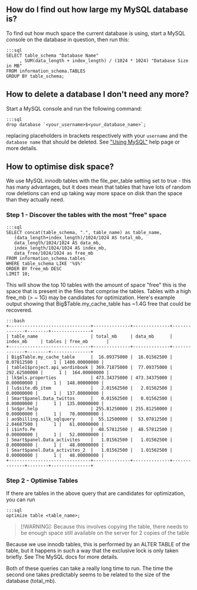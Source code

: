 
<!--
.. title: MySQL database size
.. slug: MySQLDatabaseSize
.. date: 2015-05-13 14:35:28 UTC+01:00
.. tags:
.. category:
.. link:
.. description:
.. type: text
-->


## How do I find out how large my MySQL database is?

To find out how much space the current database is using, start a MySQL
console on the database in question, then run this:

    :::sql
    SELECT table_schema "Database Name"
         , SUM(data_length + index_length) / (1024 * 1024) "Database Size in MB"
    FROM information_schema.TABLES
    GROUP BY table_schema;


## How to delete a database I don't need any more?

Start a MySQL console and run the following command:

    :::sql
    drop database `<your_username>$<your_database_name>`;

replacing placeholders in brackets respectively with your `username` and the
`database name` that should be deleted.  See ["Using MySQL"](/pages/UsingMySQL/#deleting-existing-database) 
help page or more details.


## How to optimise disk space?

We use MySQL innodb tables with the file_per_table setting set to true - this has many advantages, but it does mean that tables that have lots of random row deletions can end up taking way more space on disk than the space than they actually need.

### Step 1 - Discover the tables with the most "free" space

    :::sql
    SELECT concat(table_schema, ".", table_name) as table_name, 
       (data_length+index_length)/1024/1024 AS total_mb, 
       data_length/1024/1024 AS data_mb, 
       index_length/1024/1024 AS index_mb, 
       data_free/1024/1024 as free_mb 
    FROM information_schema.tables 
    WHERE table_schema LIKE '%$%' 
    ORDER BY free_mb DESC 
    LIMIT 10;

This will show the top 10 tables with the amount of space "free" this is the space that is present in the files that comprise the tables. Tables with a high free_mb (> ~ 1G) may be candidates for optimization. Here's example output showing that Big$Table.my_cache_table has ~1.4G free that could be recovered.

    :::bash
    +-------------------------------+--------------+--------------+--------------+--------+---------------+
    | table_name                    | total_mb     | data_mb      | index_mb     | tables | free_mb       |
    +-------------------------------+--------------+--------------+--------------+--------+---------------+
    | Big$Table.my_cache_table      |  16.09375000 |  16.01562500 |   0.07812500 |      1 | 1480.00000000 |
    | table1$project.api_wordinbook | 369.71875000 |  77.09375000 | 292.62500000 |      1 |  164.00000000 |
    | lk$mls.properties             | 473.34375000 | 473.34375000 |   0.00000000 |      1 |  148.00000000 |
    | lu$site.db_item               |   2.01562500 |   2.01562500 |   0.00000000 |      1 |  137.00000000 |
    | Smart$panel.Data_twittos      |   0.01562500 |   0.01562500 |   0.00000000 |      1 |  135.00000000 |
    | So$pr.help                    | 255.81250000 | 255.81250000 |   0.00000000 |      1 |   70.00000000 |
    | ao$billing.silk_sqlquery      |  55.12500000 |  53.07812500 |   2.04687500 |      1 |   61.00000000 |
    | i$info.Pe                     |  48.57812500 |  48.57812500 |   0.00000000 |      1 |   52.00000000 |
    | Smart$panel.Data_activites    |   1.01562500 |   1.01562500 |   0.00000000 |      1 |   48.00000000 |
    | Smart$panel.Data_activites_2  |   1.01562500 |   1.01562500 |   0.00000000 |      1 |   48.00000000 |
    +-------------------------------+--------------+--------------+--------------+--------+---------------+

### Step 2 - Optimise Tables

If there are tables in the above query that are candidates for optimization, you can run

    :::sql
    optimize table <table_name>;

> [!WARNING]: Because this involves copying the table, there needs to be enough space still available on the server for 2 copies of the table

Because we use innodb tables, this is performed by an ALTER TABLE of the table, but it happens in such a way that the exclusive lock is only taken briefly. See The MySQL docs for more details.

Both of these queries can take a really long time to run. The time the second one takes predictably seems to be related to the size of the database (total_mb).